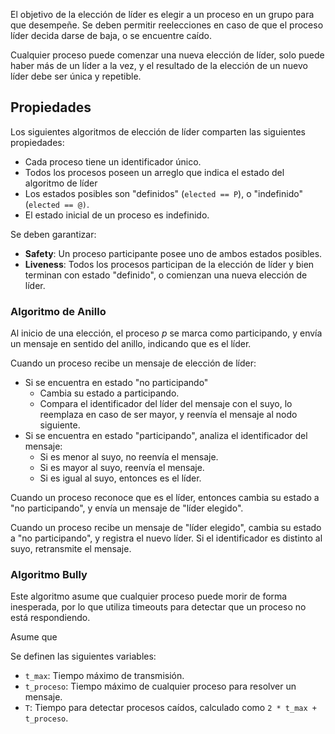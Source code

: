 El objetivo de la elección de líder es elegir a un proceso en un grupo para que desempeñe. Se deben permitir reelecciones en caso de que el proceso líder decida darse de baja, o se encuentre caído.

Cualquier proceso puede comenzar una nueva elección de líder, solo puede haber más de un líder a la vez, y el resultado de la elección de un nuevo líder debe ser única y repetible.

## Propiedades

Los siguientes algoritmos de elección de líder comparten las siguientes propiedades:

- Cada proceso tiene un identificador único.
- Todos los procesos poseen un arreglo que indica el estado del algoritmo de líder
- Los estados posibles son "definidos" (`elected == P`), o "indefinido" (`elected == @)`.
- El estado inicial de un proceso es indefinido.

Se deben garantizar:

- **Safety**: Un proceso participante posee uno de ambos estados posibles.
- **Liveness**: Todos los procesos participan de la elección de líder y bien terminan con estado "definido", o comienzan una nueva elección de líder.

### Algoritmo de Anillo

Al inicio de una elección, el proceso $p$ se marca como participando, y envía un mensaje en sentido del anillo, indicando que es el líder.

Cuando un proceso recibe un mensaje de elección de líder:

- Si se encuentra en estado "no participando"
	- Cambia su estado a participando.
	- Compara el identificador del líder del mensaje con el suyo, lo reemplaza en caso de ser mayor, y reenvía el mensaje al nodo siguiente.
- Si se encuentra en estado "participando", analiza el identificador del mensaje:
	- Si es menor al suyo, no reenvía el mensaje.
	- Si es mayor al suyo, reenvía el mensaje.
	- Si es igual al suyo, entonces es el líder.

Cuando un proceso reconoce que es el líder, entonces cambia su estado a "no participando", y envía un mensaje de "líder elegido".

Cuando un proceso recibe un mensaje de "líder elegido", cambia su estado a "no participando", y registra el nuevo líder. Si el identificador es distinto al suyo, retransmite el mensaje.

### Algoritmo Bully

Este algoritmo asume que cualquier proceso puede morir de forma inesperada, por lo que utiliza timeouts para detectar que un proceso no está respondiendo.

Asume que

Se definen las siguientes variables:

- `t_max`: Tiempo máximo de transmisión.
- `t_proceso`: Tiempo máximo de cualquier proceso para resolver un mensaje.
- `T`: Tiempo para detectar procesos caídos, calculado como `2 * t_max + t_proceso`.

